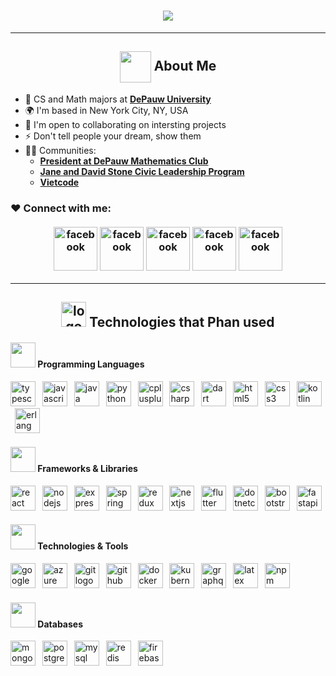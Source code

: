 <h1 align="center">
    <img src="https://readme-typing-svg.herokuapp.com/?font=Righteous&size=35&center=true&vCenter=true&width=500&height=250&duration=4000&lines=Hi+There!+👋;+I'm+Jackie+Phan!;&color=41B883" />
</h1>
<hr>
<h2 align="center"> <img src="https://github.com/TheDudeThatCode/TheDudeThatCode/blob/master/Assets/Developer.gif" width="50" align="center" /> About Me </h2>

* 🐯  CS and Math majors at __[DePauw University](https://www.depauw.edu/)__
* 🌍  I'm based in New York City, NY, USA
* 🤝  I'm open to collaborating on intersting projects
* ⚡  Don't tell people your dream, show them
* 👯‍♂️ Communities:
    * __[President at DePauw Mathematics Club]()__
    * __[Jane and David Stone Civic Leadership Program](https://www.depauw.edu/studentaffairs/communityservicesocialjustice/the-jane-and-david-stone-first-year-civic-leadership-program/)__
    * __[Vietcode]()__
<h3> ❤️ Connect with me:
<br> <br>
<div align="center">
<!--   <img src="https://img.shields.io/static/v1?message=LinkedIn&logo=linkedin&label=&color=0077B5&logoColor=white&labelColor=&style=for-the-badge" height="30" alt="linkedin logo"  />
  <img src="https://img.shields.io/static/v1?message=Gmail&logo=gmail&label=&color=D14836&logoColor=white&labelColor=&style=for-the-badge" height="30" alt="gmail logo"  />
  <img src="https://img.shields.io/static/v1?message=Discord&logo=discord&label=&color=7289DA&logoColor=white&labelColor=&style=for-the-badge" height="30" alt="discord logo"  /> -->
  <img src="https://user-images.githubusercontent.com/74038190/235294010-ec412ef5-e3da-4efa-b1d4-0ab4d4638755.gif" height="70" alt="facebook">
  <img src="https://user-images.githubusercontent.com/74038190/235294012-0a55e343-37ad-4b0f-924f-c8431d9d2483.gif" height="70" alt="facebook">
  <img src="https://user-images.githubusercontent.com/74038190/235294015-47144047-25ab-417c-af1b-6746820a20ff.gif" height="70" alt="facebook">
  <img src="https://user-images.githubusercontent.com/74038190/235294013-a33e5c43-a01c-43f6-b44d-a406d8b4ab75.gif" height="70" alt="facebook">
  <img src="https://user-images.githubusercontent.com/74038190/235294019-40007353-6219-4ec5-b661-b3c35136dd0b.gif" height="70" alt="facebook">
</div>

<hr>
<h2 align="center"><img src="https://camo.githubusercontent.com/e6f99e5b069fe7b9be30129d84ec8e73a9914095ceee663b36275fc6769369b7/68747470733a2f2f6d65646961312e67697068792e636f6d2f6d656469612f336f4b49506b4858705550386c494f3041552f67697068792e676966" height="40" alt="logo">  Technologies that Phan used </h2>

<h4 align="left"><img src="https://user-images.githubusercontent.com/74038190/212284087-bbe7e430-757e-4901-90bf-4cd2ce3e1852.gif" height="40"> Programming Languages</h3>

<div align="left">
  <img src="https://cdn.jsdelivr.net/gh/devicons/devicon/icons/typescript/typescript-original.svg" height="40" alt="typescript logo"  />
  <img width="3" />
  <img src="https://cdn.jsdelivr.net/gh/devicons/devicon/icons/javascript/javascript-original.svg" height="40" alt="javascript logo"  />
  <img width="3" />
  <img src="https://cdn.jsdelivr.net/gh/devicons/devicon/icons/java/java-original.svg" height="40" alt="java logo"  />
  <img width="3" />
  <img src="https://cdn.jsdelivr.net/gh/devicons/devicon/icons/python/python-original.svg" height="40" alt="python logo"  />
  <img width="3" />
  <img src="https://cdn.jsdelivr.net/gh/devicons/devicon/icons/cplusplus/cplusplus-original.svg" height="40" alt="cplusplus logo"  />
  <img width="3" />
  <img src="https://cdn.jsdelivr.net/gh/devicons/devicon/icons/csharp/csharp-original.svg" height="40" alt="csharp logo"  />
  <img width="3" />
  <img src="https://cdn.jsdelivr.net/gh/devicons/devicon/icons/dart/dart-original.svg" height="40" alt="dart logo"  />
  <img width="3" />
  <img src="https://cdn.jsdelivr.net/gh/devicons/devicon/icons/html5/html5-original.svg" height="40" alt="html5 logo"  />
  <img width="3" />
  <img src="https://cdn.jsdelivr.net/gh/devicons/devicon/icons/css3/css3-original.svg" height="40" alt="css3 logo"  />
  <img width="3" />
  <img src="https://cdn.jsdelivr.net/gh/devicons/devicon/icons/kotlin/kotlin-original.svg" height="40" alt="kotlin logo"  />
  <img width="3" />
  <img src="https://cdn.jsdelivr.net/gh/devicons/devicon/icons/erlang/erlang-original.svg" height="40" alt="erlang logo"  />
</div>

<h4 align="left"><img src="https://user-images.githubusercontent.com/74038190/212284087-bbe7e430-757e-4901-90bf-4cd2ce3e1852.gif" height="40"> Frameworks & Libraries</h3>


<div align="left">
  <img src="https://cdn.jsdelivr.net/gh/devicons/devicon/icons/react/react-original.svg" height="40" alt="react logo"  />
  <img width="3" />
  <img src="https://cdn.jsdelivr.net/gh/devicons/devicon/icons/nodejs/nodejs-original.svg" height="40" alt="nodejs logo"  />
  <img width="3" />
  <img src="https://cdn.jsdelivr.net/gh/devicons/devicon/icons/express/express-original.svg" height="40" alt="express logo"  />
  <img width="3" />
  <img src="https://cdn.jsdelivr.net/gh/devicons/devicon/icons/spring/spring-original.svg" height="40" alt="spring logo"  />
  <img width="3" />
  <img src="https://cdn.jsdelivr.net/gh/devicons/devicon/icons/redux/redux-original.svg" height="40" alt="redux logo"  />
  <img width="3" />
  <img src="https://cdn.jsdelivr.net/gh/devicons/devicon/icons/nextjs/nextjs-original.svg" height="40" alt="nextjs logo"  />
  <img width="3" />
  <img src="https://cdn.jsdelivr.net/gh/devicons/devicon/icons/flutter/flutter-original.svg" height="40" alt="flutter logo"  />
  <img width="3" />
  <img src="https://cdn.jsdelivr.net/gh/devicons/devicon/icons/dotnetcore/dotnetcore-original.svg" height="40" alt="dotnetcore logo"  />
  <img width="3" />
  <img src="https://cdn.jsdelivr.net/gh/devicons/devicon/icons/bootstrap/bootstrap-original.svg" height="40" alt="bootstrap logo"  />
  <img width="3" />
  <img src="https://cdn.jsdelivr.net/gh/devicons/devicon/icons/fastapi/fastapi-original.svg" height="40" alt="fastapi logo"  />
</div>


<h4 align="left"><img src="https://user-images.githubusercontent.com/74038190/212284087-bbe7e430-757e-4901-90bf-4cd2ce3e1852.gif" height="40"> Technologies & Tools</h3>


<div align="left">
  <img src="https://cdn.jsdelivr.net/gh/devicons/devicon/icons/googlecloud/googlecloud-original.svg" height="40" alt="googlecloud logo"  />
  <img width="3" />
  <img src="https://cdn.jsdelivr.net/gh/devicons/devicon/icons/azure/azure-original.svg" height="40" alt="azure logo"  />
  <img width="3" />
  <img src="https://cdn.jsdelivr.net/gh/devicons/devicon/icons/git/git-original.svg" height="40" alt="git logo"  />
  <img width="3" />
  <img src="https://cdn.jsdelivr.net/gh/devicons/devicon/icons/github/github-original.svg" height="40" alt="github logo"  />
  <img width="3" />
  <img src="https://cdn.jsdelivr.net/gh/devicons/devicon/icons/docker/docker-original.svg" height="40" alt="docker logo"  />
  <img width="3" />
  <img src="https://cdn.jsdelivr.net/gh/devicons/devicon/icons/kubernetes/kubernetes-plain.svg" height="40" alt="kubernetes logo"  />
  <img width="3" />
  <img src="https://cdn.jsdelivr.net/gh/devicons/devicon/icons/graphql/graphql-plain.svg" height="40" alt="graphql logo"  />
  <img width="3" />
  <img src="https://cdn.jsdelivr.net/gh/devicons/devicon/icons/latex/latex-original.svg" height="40" alt="latex logo"  />
  <img width="3" />
  <img src="https://cdn.jsdelivr.net/gh/devicons/devicon/icons/npm/npm-original-wordmark.svg" height="40" alt="npm logo"  />
</div>


<h4 align="left"><img src="https://user-images.githubusercontent.com/74038190/212284087-bbe7e430-757e-4901-90bf-4cd2ce3e1852.gif" height="40"> Databases </h3>

<div align="left">
  <img src="https://cdn.jsdelivr.net/gh/devicons/devicon/icons/mongodb/mongodb-original.svg" height="40" alt="mongodb logo"  />
  <img width="3" />
  <img src="https://cdn.jsdelivr.net/gh/devicons/devicon/icons/postgresql/postgresql-original.svg" height="40" alt="postgresql logo"  />
  <img width="3" />
  <img src="https://cdn.jsdelivr.net/gh/devicons/devicon/icons/mysql/mysql-original.svg" height="40" alt="mysql logo"  />
  <img width="3" />
  <img src="https://cdn.jsdelivr.net/gh/devicons/devicon/icons/redis/redis-original.svg" height="40" alt="redis logo"  />
  <img width="3" />
  <img src="https://cdn.jsdelivr.net/gh/devicons/devicon/icons/firebase/firebase-plain.svg" height="40" alt="firebase logo"  />
</div>

<br><br><br>



